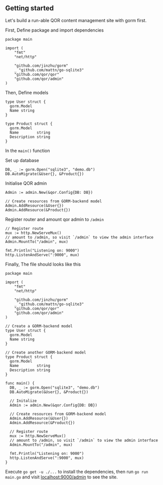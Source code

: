 ## Getting started

Let's build a run-able QOR content management site with gorm first.

First, Define package and import dependencies

```
package main

import (
    "fmt"
    "net/http"

    "github.com/jinzhu/gorm"
    _ "github.com/mattn/go-sqlite3"
    "github.com/qor/qor"
    "github.com/qor/admin"
)
```

Then, Define models

```
type User struct {
  gorm.Model
  Name string
}

type Product struct {
  gorm.Model
  Name        string
  Description string
}
```

In the `main()` function

Set up database

```
DB, _ := gorm.Open("sqlite3", "demo.db")
DB.AutoMigrate(&User{}, &Product{})
```

Initialise QOR admin

```
Admin := admin.New(&qor.Config{DB: DB})

// Create resources from GORM-backend model
Admin.AddResource(&User{})
Admin.AddResource(&Product{})
```

Register router and amount qor admin to `/admin`

```
// Register route
mux := http.NewServeMux()
// amount to /admin, so visit `/admin` to view the admin interface
Admin.MountTo("/admin", mux)

fmt.Println("Listening on: 9000")
http.ListenAndServe(":9000", mux)
```

Finally, The file should looks like this

```
package main

import (
    "fmt"
    "net/http"

    "github.com/jinzhu/gorm"
    _ "github.com/mattn/go-sqlite3"
    "github.com/qor/qor"
    "github.com/qor/admin"
)

// Create a GORM-backend model
type User struct {
  gorm.Model
  Name string
}

// Create another GORM-backend model
type Product struct {
  gorm.Model
  Name        string
  Description string
}

func main() {
  DB, _ := gorm.Open("sqlite3", "demo.db")
  DB.AutoMigrate(&User{}, &Product{})

  // Initalize
  Admin := admin.New(&qor.Config{DB: DB})

  // Create resources from GORM-backend model
  Admin.AddResource(&User{})
  Admin.AddResource(&Product{})

  // Register route
  mux := http.NewServeMux()
  // amount to /admin, so visit `/admin` to view the admin interface
  Admin.MountTo("/admin", mux)

  fmt.Println("Listening on: 9000")
  http.ListenAndServe(":9000", mux)
}
```

Execute `go get -u ./...` to install the dependencies, then run `go run main.go` and visit <localhost:9000/admin> to see the site.


